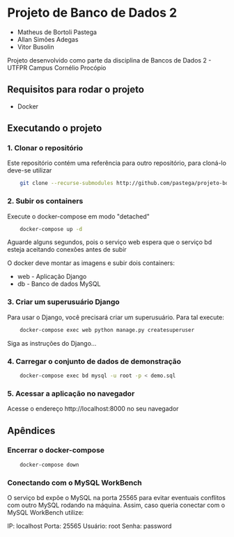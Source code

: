 # Projeto de Banco de Dados 2

* Matheus de Bortoli Pastega
* Allan Simões Adegas
* Vitor Busolin

Projeto desenvolvido como parte da disciplina de Bancos de Dados 2 - UTFPR Campus Cornélio Procópio

## Requisitos para rodar o projeto
* Docker

## Executando o projeto

### 1. Clonar o repositório

Este repositório contém uma referência para outro repositório, para cloná-lo deve-se utilizar

```sh
    git clone --recurse-submodules http://github.com/pastega/projeto-bd2
```

### 2. Subir os containers

Execute o docker-compose em modo "detached"
```sh
    docker-compose up -d
```
Aguarde alguns segundos, pois o serviço web espera que o serviço bd esteja aceitando conexões antes de subir

O docker deve montar as imagens e subir dois containers:
* web - Aplicação Django
* db - Banco de dados MySQL

### 3. Criar um superusuário Django

Para usar o Django, você precisará criar um superusuário. Para tal execute:

```sh
    docker-compose exec web python manage.py createsuperuser
```

Siga as instruções do Django...

### 4. Carregar o conjunto de dados de demonstração

```sh
    docker-compose exec bd mysql -u root -p < demo.sql
```

### 5. Acessar a aplicação no navegador

Acesse o endereço http://localhost:8000 no seu navegador

## Apêndices
### Encerrar o docker-compose
```sh
    docker-compose down
```
### Conectando com o MySQL WorkBench
O serviço bd expõe o MySQL na porta 25565 para evitar eventuais conflitos com outro MySQL rodando na máquina. 
Assim, caso queria conectar com o MySQL WorkBench utilize:

IP: localhost
Porta: 25565
Usuário: root
Senha: password
